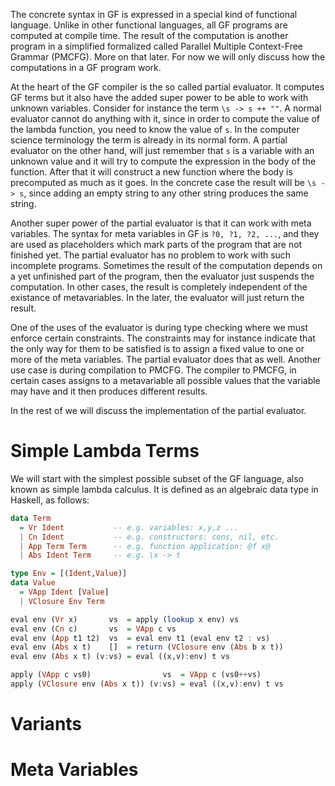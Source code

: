 The concrete syntax in GF is expressed in a special kind of functional language. Unlike in other functional languages, all GF programs are computed at compile time. The result of the computation is another program in a simplified formalized called Parallel Multiple Context-Free Grammar (PMCFG). More on that later. For now we will only discuss how the computations in a GF program work.

At the heart of the GF compiler is the so called partial evaluator. It computes GF terms but it also have the added super power to be able to work with unknown variables. Consider for instance the term ``\s -> s ++ ""``. A normal evaluator cannot do anything with it, since in order to compute the value of the lambda function, you need to know the value of ``s``. In the computer science terminology the term is already in its normal form. A partial evaluator on the other hand, will just remember that ``s`` is a variable with an unknown value and it will try to compute the expression in the body of the function. After that it will construct a new function where the body is precomputed as much as it goes. In the concrete case the result will be ``\s -> s``, since adding an empty string to any other string produces the same string.

Another super power of the partial evaluator is that it can work with meta variables. The syntax for meta variables in GF is ``?0, ?1, ?2, ...``, and they are used as placeholders which mark parts of the program that are not finished yet. The partial evaluator has no problem to work with such incomplete programs. Sometimes the result of the computation depends on a yet unfinished part of the program, then the evaluator just suspends the computation. In other cases, the result is completely independent of the existance of metavariables. In the later, the evaluator will just return the result.

One of the uses of the evaluator is during type checking where we must enforce certain constraints. The constraints may for instance indicate that the only way for them to be satisfied is to assign a fixed value to one or more of the meta variables. The partial evaluator does that as well. Another use case is during compilation to PMCFG. The compiler to PMCFG, in certain cases assigns to a metavariable all possible values that the variable may have and it then produces different results.

In the rest of we will discuss the implementation of the partial evaluator.

# Simple Lambda Terms

We will start with the simplest possible subset of the GF language, also known as simple lambda calculus. It is defined as an algebraic data type in Haskell, as follows:
```Haskell
data Term
  = Vr Ident           -- e.g. variables: x,y,z ...
  | Cn Ident           -- e.g. constructors: cons, nil, etc.
  | App Term Term      -- e.g. function application: @f x@
  | Abs Ident Term     -- e.g. \x -> t
```

```Haskell
type Env = [(Ident,Value)]
data Value
  = VApp Ident [Value]
  | VClosure Env Term
```

```Haskell
eval env (Vr x)       vs  = apply (lookup x env) vs
eval env (Cn c)       vs  = VApp c vs
eval env (App t1 t2)  vs  = eval env t1 (eval env t2 : vs)
eval env (Abs x t)    []  = return (VClosure env (Abs b x t))
eval env (Abs x t) (v:vs) = eval ((x,v):env) t vs

apply (VApp c vs0)                vs  = VApp c (vs0++vs)
apply (VClosure env (Abs x t)) (v:vs) = eval ((x,v):env) t vs
```

# Variants

# Meta Variables
